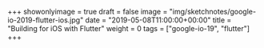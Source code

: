 +++
showonlyimage = true
draft = false
image = "img/sketchnotes/google-io-2019-flutter-ios.jpg"
date = "2019-05-08T11:00:00+00:00"
title = "Building for iOS with Flutter"
weight = 0
tags = ["google-io-19", "flutter"]
+++
